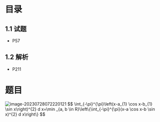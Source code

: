 # 目录



## 1.1 试题

* P57



## 1.2 解析

* P211



# 题目

<img src="https://cvp.oss-cn-shanghai.aliyuncs.com/picgo/202307280722220.png" alt="image-20230728072220121"  />
$$
\int_{-\pi}^{\pi}\left(x-a_{1} \cos x-b_{1} \sin x\right)^{2} d x=\min _{a, b \in R}\left\{\int_{-\pi}^{\pi}(x-a \cos x-b \sin x)^{2} d x\right\}
$$


